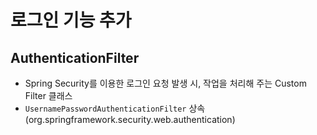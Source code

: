# 로그인 기능 추가


## AuthenticationFilter
  - Spring Security를 이용한 로그인 요청 발생 시, 작업을 처리해 주는 Custom Filter 클래스
  - `UsernamePasswordAuthenticationFilter` 상속 (org.springframework.security.web.authentication)

